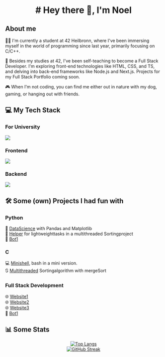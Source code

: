 <h1 align="center">
	# Hey there 👋, I'm Noel
</h1>
<h2>About me</h2>

👨‍💻 I'm currently a student at 42 Heilbronn, where I've been immersing myself in the world of programming since last year, primarily focusing on C/C++.

🚀 Besides my studies at 42, I've been self-teaching to become a Full Stack Developer. I'm exploring front-end technologies like HTML, CSS, and TS, and delving into back-end frameworks like Node.js and Next.js. Projects for my Full Stack Portfolio coming soon.

🎮 When I'm not coding, you can find me either out in nature with my dog, gaming, or hanging out with friends.

<h2>💻 My Tech Stack</h2>
<h3>For University</h3>
<p>
  <a href="https://skillicons.dev">
    <img src="https://skillicons.dev/icons?i=c,cpp,py,docker,bash,git" />
  </a>
</p>
<h3>Frontend</h3>
<p>
  <a href="https://skillicons.dev">
    <img src="https://skillicons.dev/icons?i=html,css,ts,react" />
  </a>
</p>
<h3>Backend</h3>
<p>
  <a href="https://skillicons.dev">
    <img src="https://skillicons.dev/icons?i=postman,nodejs,npm,nextjs,bootstrap" />
  </a>
</p>

<h2>🛠️ Some (own) Projects I had fun with</h2>
<h3>Python</h3>

🔬 [DataScience](https://github.com/NoelSabia/Portfolio_PythonDatascience) with Pandas and Matplotlib<br/>
🤝 [Helper](https://github.com/NoelSabia/Portfolio-C-Algo) for lightweighttasks in a multithreaded Sortingproject<br/>
🤖 [Bot1](https://unsplash.com/s/photos/funny-cat)<br/>

<h3>C</h3>

💻 [Minishell](https://unsplash.com/s/photos/funny-cat), bash in a mini version.<br/>
🔃 [Multithreaded](https://unsplash.com/s/photos/funny-cat) Sortingalgorithm with mergeSort<br/>

<h3>Full Stack Development</h3>

🌐 [Website1](https://unsplash.com/s/photos/funny-cat)<br/>
🌐 [Website2](https://unsplash.com/s/photos/funny-cat)<br/>
🌐 [Website3](https://unsplash.com/s/photos/funny-cat)<br/>
🤖 [Bot1](https://unsplash.com/s/photos/funny-cat)<br/>

<h2>📊 Some Stats</h2>
<div align="center">
	<a href="https://github.com/anuraghazra/github-readme-stats">
		<img src="https://github-readme-stats.vercel.app/api/top-langs/?username=NoelSabia&theme=dark" alt="Top Langs"/>
	</a>
</div>
<div align="center">
	<a href="https://git.io/streak-stats">
		<img src="https://github-readme-streak-stats.herokuapp.com?user=NoelSabia&theme=dark&border_radius=" alt="GitHub Streak"/>
	</a>
</div>

